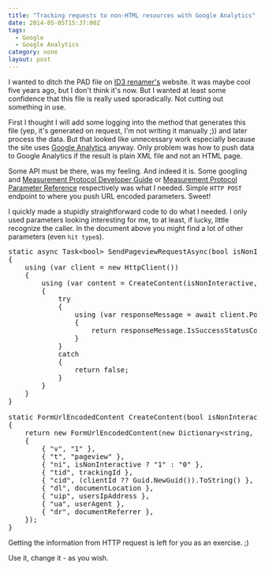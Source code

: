 ```yaml
---
title: "Tracking requests to non-HTML resources with Google Analytics"
date: 2014-05-05T15:37:00Z
tags:
  - Google
  - Google Analytics
category: none
layout: post
---
```

I wanted to ditch the PAD file on [ID3 renamer's][1] website. It was maybe cool five years ago, but I don't think it's now. But I wanted at least some confidence that this file is really used sporadically. Not cutting out something in use. 

<!-- excerpt -->

First I thought I will add some logging into the method that generates this file (yep, it's generated on request, I'm not writing it manually ;)) and later process the data. But that looked like unnecessary work especially because the site uses [Google Analytics][2] anyway. Only problem was how to push data to Google Analytics if the result is plain XML file and not an HTML page. 

Some API must be there, was my feeling. And indeed it is. Some googling and [Measurement Protocol Developer Guide][4] or [Measurement Protocol Parameter Reference][3] respectively was what I needed. Simple `HTTP POST` endpoint to where you push URL encoded parameters. Sweet!

I quickly made a stupidly straightforward code to do what I needed. I only used parameters looking interesting for me, to at least, if lucky, little recognize the caller. In the document above you might find a lot of other parameters (even `hit type`s).

<pre class="brush:csharp">
static async Task&lt;bool&gt; SendPageviewRequestAsync(bool isNonInteractive, string trackingId, string documentLocation, string usersIpAddress, string userAgent, string documentReferrer, Guid? clientId = null)
{
	using (var client = new HttpClient())
	{
		using (var content = CreateContent(isNonInteractive, trackingId, documentLocation, usersIpAddress, userAgent, documentReferrer, clientId))
		{
			try
			{
				using (var responseMessage = await client.PostAsync("http://www.google-analytics.com/collect", content).ConfigureAwait(false))
				{
					return responseMessage.IsSuccessStatusCode;
				}
			}
			catch
			{
				return false;
			}
		}
	}
}

static FormUrlEncodedContent CreateContent(bool isNonInteractive, string trackingId, string documentLocation, string usersIpAddress, string userAgent, string documentReferrer, Guid? clientId = null)
{
	return new FormUrlEncodedContent(new Dictionary&lt;string, string&gt;()
	{ 
		{ "v", "1" },
		{ "t", "pageview" },
		{ "ni", isNonInteractive ? "1" : "0" },
		{ "tid", trackingId },
		{ "cid", (clientId ?? Guid.NewGuid()).ToString() },
		{ "dl", documentLocation },
		{ "uip", usersIpAddress },
		{ "ua", userAgent },
		{ "dr", documentReferrer },
	});
}
</pre>

Getting the information from HTTP request is left for you as an exercise. ;) 

Use it, change it - as you wish. 

[1]: http://www.id3renamer.com
[2]: http://www.google.com/analytics/
[3]: https://developers.google.com/analytics/devguides/collection/protocol/v1/parameters
[4]: https://developers.google.com/analytics/devguides/collection/protocol/v1/devguide